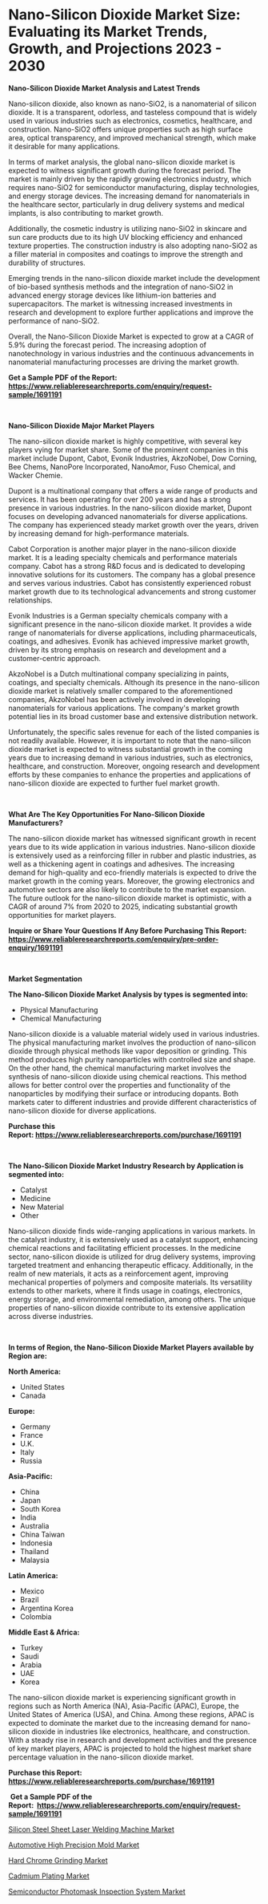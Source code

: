 <p><h1>Nano-Silicon Dioxide Market Size: Evaluating its Market Trends, Growth, and Projections 2023 - 2030</h1></p><p><strong>Nano-Silicon Dioxide Market Analysis and Latest Trends</strong></p>
<p><p>Nano-silicon dioxide, also known as nano-SiO2, is a nanomaterial of silicon dioxide. It is a transparent, odorless, and tasteless compound that is widely used in various industries such as electronics, cosmetics, healthcare, and construction. Nano-SiO2 offers unique properties such as high surface area, optical transparency, and improved mechanical strength, which make it desirable for many applications.</p><p>In terms of market analysis, the global nano-silicon dioxide market is expected to witness significant growth during the forecast period. The market is mainly driven by the rapidly growing electronics industry, which requires nano-SiO2 for semiconductor manufacturing, display technologies, and energy storage devices. The increasing demand for nanomaterials in the healthcare sector, particularly in drug delivery systems and medical implants, is also contributing to market growth.</p><p>Additionally, the cosmetic industry is utilizing nano-SiO2 in skincare and sun care products due to its high UV blocking efficiency and enhanced texture properties. The construction industry is also adopting nano-SiO2 as a filler material in composites and coatings to improve the strength and durability of structures.</p><p>Emerging trends in the nano-silicon dioxide market include the development of bio-based synthesis methods and the integration of nano-SiO2 in advanced energy storage devices like lithium-ion batteries and supercapacitors. The market is witnessing increased investments in research and development to explore further applications and improve the performance of nano-SiO2.</p><p>Overall, the Nano-Silicon Dioxide Market is expected to grow at a CAGR of 5.9% during the forecast period. The increasing adoption of nanotechnology in various industries and the continuous advancements in nanomaterial manufacturing processes are driving the market growth.</p></p>
<p><strong>Get a Sample PDF of the Report:&nbsp; <a href="https://www.reliableresearchreports.com/enquiry/request-sample/1691191">https://www.reliableresearchreports.com/enquiry/request-sample/1691191</a></strong></p>
<p>&nbsp;</p>
<p><strong>Nano-Silicon Dioxide Major Market Players</strong></p>
<p><p>The nano-silicon dioxide market is highly competitive, with several key players vying for market share. Some of the prominent companies in this market include Dupont, Cabot, Evonik Industries, AkzoNobel, Dow Corning, Bee Chems, NanoPore Incorporated, NanoAmor, Fuso Chemical, and Wacker Chemie. </p><p>Dupont is a multinational company that offers a wide range of products and services. It has been operating for over 200 years and has a strong presence in various industries. In the nano-silicon dioxide market, Dupont focuses on developing advanced nanomaterials for diverse applications. The company has experienced steady market growth over the years, driven by increasing demand for high-performance materials.</p><p>Cabot Corporation is another major player in the nano-silicon dioxide market. It is a leading specialty chemicals and performance materials company. Cabot has a strong R&D focus and is dedicated to developing innovative solutions for its customers. The company has a global presence and serves various industries. Cabot has consistently experienced robust market growth due to its technological advancements and strong customer relationships.</p><p>Evonik Industries is a German specialty chemicals company with a significant presence in the nano-silicon dioxide market. It provides a wide range of nanomaterials for diverse applications, including pharmaceuticals, coatings, and adhesives. Evonik has achieved impressive market growth, driven by its strong emphasis on research and development and a customer-centric approach.</p><p>AkzoNobel is a Dutch multinational company specializing in paints, coatings, and specialty chemicals. Although its presence in the nano-silicon dioxide market is relatively smaller compared to the aforementioned companies, AkzoNobel has been actively involved in developing nanomaterials for various applications. The company's market growth potential lies in its broad customer base and extensive distribution network.</p><p>Unfortunately, the specific sales revenue for each of the listed companies is not readily available. However, it is important to note that the nano-silicon dioxide market is expected to witness substantial growth in the coming years due to increasing demand in various industries, such as electronics, healthcare, and construction. Moreover, ongoing research and development efforts by these companies to enhance the properties and applications of nano-silicon dioxide are expected to further fuel market growth.</p></p>
<p>&nbsp;</p>
<p><strong>What Are The Key Opportunities For Nano-Silicon Dioxide Manufacturers?</strong></p>
<p><p>The nano-silicon dioxide market has witnessed significant growth in recent years due to its wide application in various industries. Nano-silicon dioxide is extensively used as a reinforcing filler in rubber and plastic industries, as well as a thickening agent in coatings and adhesives. The increasing demand for high-quality and eco-friendly materials is expected to drive the market growth in the coming years. Moreover, the growing electronics and automotive sectors are also likely to contribute to the market expansion. The future outlook for the nano-silicon dioxide market is optimistic, with a CAGR of around 7% from 2020 to 2025, indicating substantial growth opportunities for market players.</p></p>
<p><strong>Inquire or Share Your Questions If Any Before Purchasing This Report: <a href="https://www.reliableresearchreports.com/enquiry/pre-order-enquiry/1691191">https://www.reliableresearchreports.com/enquiry/pre-order-enquiry/1691191</a></strong></p>
<p>&nbsp;</p>
<p><strong>Market Segmentation</strong></p>
<p><strong>The Nano-Silicon Dioxide Market Analysis by types is segmented into:</strong></p>
<p><ul><li>Physical Manufacturing</li><li>Chemical Manufacturing</li></ul></p>
<p><p>Nano-silicon dioxide is a valuable material widely used in various industries. The physical manufacturing market involves the production of nano-silicon dioxide through physical methods like vapor deposition or grinding. This method produces high purity nanoparticles with controlled size and shape. On the other hand, the chemical manufacturing market involves the synthesis of nano-silicon dioxide using chemical reactions. This method allows for better control over the properties and functionality of the nanoparticles by modifying their surface or introducing dopants. Both markets cater to different industries and provide different characteristics of nano-silicon dioxide for diverse applications.</p></p>
<p><strong>Purchase this Report:&nbsp;<a href="https://www.reliableresearchreports.com/purchase/1691191">https://www.reliableresearchreports.com/purchase/1691191</a></strong></p>
<p>&nbsp;</p>
<p><strong>The Nano-Silicon Dioxide Market Industry Research by Application is segmented into:</strong></p>
<p><ul><li>Catalyst</li><li>Medicine</li><li>New Material</li><li>Other</li></ul></p>
<p><p>Nano-silicon dioxide finds wide-ranging applications in various markets. In the catalyst industry, it is extensively used as a catalyst support, enhancing chemical reactions and facilitating efficient processes. In the medicine sector, nano-silicon dioxide is utilized for drug delivery systems, improving targeted treatment and enhancing therapeutic efficacy. Additionally, in the realm of new materials, it acts as a reinforcement agent, improving mechanical properties of polymers and composite materials. Its versatility extends to other markets, where it finds usage in coatings, electronics, energy storage, and environmental remediation, among others. The unique properties of nano-silicon dioxide contribute to its extensive application across diverse industries.</p></p>
<p>&nbsp;</p>
<p><strong>In terms of Region, the Nano-Silicon Dioxide Market Players available by Region are:</strong></p>
<p>
    <p> <strong> North America: </strong>
        <ul>
            <li>United States</li>
            <li>Canada</li>
        </ul>
        </p> 
    <p> <strong> Europe: </strong>
        <ul>
            <li>Germany</li>
            <li>France</li>
            <li>U.K.</li>
            <li>Italy</li>
            <li>Russia</li>
        </ul>
        </p> 
    <p> <strong> Asia-Pacific: </strong>
        <ul>
            <li>China</li>
            <li>Japan</li>
            <li>South Korea</li>
            <li>India</li>
            <li>Australia</li>
            <li>China Taiwan</li>
            <li>Indonesia</li>
            <li>Thailand</li>
            <li>Malaysia</li>
        </ul>
        </p> 
    <p> <strong> Latin America: </strong>
        <ul>
            <li>Mexico</li>
            <li>Brazil</li>
            <li>Argentina Korea</li>
            <li>Colombia</li>
        </ul>
        </p> 
    <p> <strong> Middle East & Africa: </strong>
        <ul>
            <li>Turkey</li>
            <li>Saudi</li>
            <li>Arabia</li>
            <li>UAE</li>
            <li>Korea</li>
        </ul>
    </p>
    </p>
<p><p>The nano-silicon dioxide market is experiencing significant growth in regions such as North America (NA), Asia-Pacific (APAC), Europe, the United States of America (USA), and China. Among these regions, APAC is expected to dominate the market due to the increasing demand for nano-silicon dioxide in industries like electronics, healthcare, and construction. With a steady rise in research and development activities and the presence of key market players, APAC is projected to hold the highest market share percentage valuation in the nano-silicon dioxide market.</p></p>
<p><strong>Purchase this Report: <a href="https://www.reliableresearchreports.com/purchase/1691191">https://www.reliableresearchreports.com/purchase/1691191</a></strong></p>
<p>&nbsp;<strong>Get a Sample PDF of the Report:&nbsp;&nbsp;<a href="https://www.reliableresearchreports.com/enquiry/request-sample/1691191">https://www.reliableresearchreports.com/enquiry/request-sample/1691191</a></strong></p>
<p><strong></strong></p>
<p><p><a href="https://github.com/GroverBarry/Market-Research-Report-List-2/blob/main/silicon-steel-sheet-laser-welding-machine-market.md">Silicon Steel Sheet Laser Welding Machine Market</a></p><p><a href="https://medium.com/@kcekkboop72786/automotive-high-precision-mold-market-exploring-market-share-market-trends-and-future-growth-4bcd11a4539e">Automotive High Precision Mold Market</a></p><p><a href="https://www.linkedin.com/pulse/decoding-hard-chrome-grinding-market-deep-dive-latest-trends-j81qe/">Hard Chrome Grinding Market</a></p><p><a href="https://www.linkedin.com/pulse/cadmium-plating-market-challenges-opportunities-growth-f5s1e/">Cadmium Plating Market</a></p><p><a href="https://medium.com/@adealoshi97/semiconductor-photomask-inspection-system-market-size-and-market-trends-complete-industry-overview-08349e9bb1be">Semiconductor Photomask Inspection System Market</a></p></p>